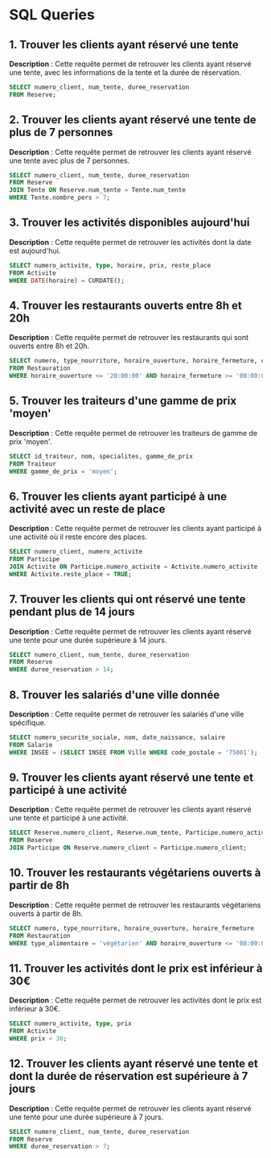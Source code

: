 
# SQL Queries

## 1. Trouver les clients ayant réservé une tente
**Description** : Cette requête permet de retrouver les clients ayant réservé une tente, avec les informations de la tente et la durée de réservation.
```sql
SELECT numero_client, num_tente, duree_reservation 
FROM Reserve;
```

## 2. Trouver les clients ayant réservé une tente de plus de 7 personnes
**Description** : Cette requête permet de retrouver les clients ayant réservé une tente avec plus de 7 personnes.
```sql
SELECT numero_client, num_tente, duree_reservation 
FROM Reserve 
JOIN Tente ON Reserve.num_tente = Tente.num_tente 
WHERE Tente.nombre_pers > 7;
```

## 3. Trouver les activités disponibles aujourd'hui
**Description** : Cette requête permet de retrouver les activités dont la date est aujourd'hui.
```sql
SELECT numero_activite, type, horaire, prix, reste_place
FROM Activite 
WHERE DATE(horaire) = CURDATE();
```

## 4. Trouver les restaurants ouverts entre 8h et 20h
**Description** : Cette requête permet de retrouver les restaurants qui sont ouverts entre 8h et 20h.
```sql
SELECT numero, type_nourriture, horaire_ouverture, horaire_fermeture, capacite, type_alimentaire
FROM Restauration 
WHERE horaire_ouverture <= '20:00:00' AND horaire_fermeture >= '08:00:00';
```

## 5. Trouver les traiteurs d'une gamme de prix 'moyen'
**Description** : Cette requête permet de retrouver les traiteurs de gamme de prix 'moyen'.
```sql
SELECT id_traiteur, nom, specialites, gamme_de_prix 
FROM Traiteur 
WHERE gamme_de_prix = 'moyen';
```

## 6. Trouver les clients ayant participé à une activité avec un reste de place
**Description** : Cette requête permet de retrouver les clients ayant participé à une activité où il reste encore des places.
```sql
SELECT numero_client, numero_activite 
FROM Participe 
JOIN Activite ON Participe.numero_activite = Activite.numero_activite 
WHERE Activite.reste_place = TRUE;
```

## 7. Trouver les clients qui ont réservé une tente pendant plus de 14 jours
**Description** : Cette requête permet de retrouver les clients ayant réservé une tente pour une durée supérieure à 14 jours.
```sql
SELECT numero_client, num_tente, duree_reservation 
FROM Reserve 
WHERE duree_reservation > 14;
```

## 8. Trouver les salariés d'une ville donnée
**Description** : Cette requête permet de retrouver les salariés d'une ville spécifique.
```sql
SELECT numero_securite_sociale, nom, date_naissance, salaire
FROM Salarie 
WHERE INSEE = (SELECT INSEE FROM Ville WHERE code_postale = '75001');
```

## 9. Trouver les clients ayant réservé une tente et participé à une activité
**Description** : Cette requête permet de retrouver les clients ayant réservé une tente et participé à une activité.
```sql
SELECT Reserve.numero_client, Reserve.num_tente, Participe.numero_activite
FROM Reserve 
JOIN Participe ON Reserve.numero_client = Participe.numero_client;
```

## 10. Trouver les restaurants végétariens ouverts à partir de 8h
**Description** : Cette requête permet de retrouver les restaurants végétariens ouverts à partir de 8h.
```sql
SELECT numero, type_nourriture, horaire_ouverture, horaire_fermeture
FROM Restauration 
WHERE type_alimentaire = 'végétarien' AND horaire_ouverture <= '08:00:00';
```

## 11. Trouver les activités dont le prix est inférieur à 30€
**Description** : Cette requête permet de retrouver les activités dont le prix est inférieur à 30€.
```sql
SELECT numero_activite, type, prix 
FROM Activite 
WHERE prix < 30;
```

## 12. Trouver les clients ayant réservé une tente et dont la durée de réservation est supérieure à 7 jours
**Description** : Cette requête permet de retrouver les clients ayant réservé une tente pour une durée supérieure à 7 jours.
```sql
SELECT numero_client, num_tente, duree_reservation 
FROM Reserve 
WHERE duree_reservation > 7;
```

